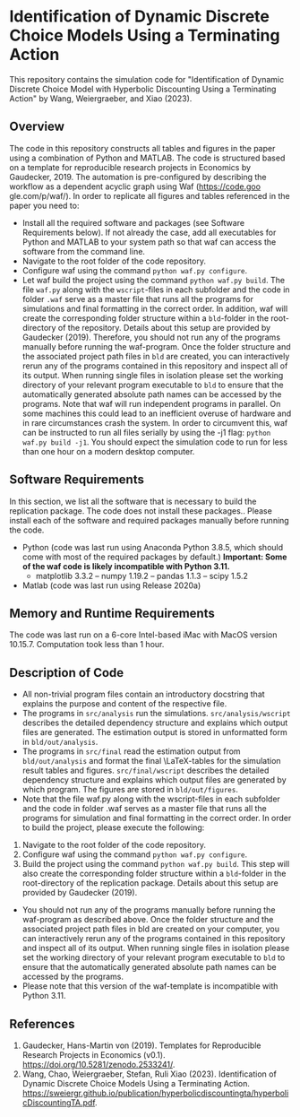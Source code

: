 # Identification of Dynamic Discrete Choice Models Using a Terminating Action
This repository contains the simulation code for "Identification of Dynamic Discrete Choice Model with Hyperbolic Discounting Using a Terminating Action" by Wang, Weiergraeber, and Xiao (2023).


## Overview
The code in this repository constructs all tables and figures in the paper using a combination of Python and MATLAB. The code is structured based on a template for reproducible research projects in Economics by Gaudecker, 2019. The automation is pre-configured by describing the workflow as a dependent acyclic graph using Waf (https://code.goo gle.com/p/waf/). In order to replicate all figures and tables referenced in the paper you need to:
- Install all the required software and packages (see Software Requirements below). If not already the case, add all executables for Python and MATLAB to your system path so that waf can access the software from the command line.
- Navigate to the root folder of the code repository.
- Configure waf using the command ```python waf.py configure```.
- Let waf build the project using the command ```python waf.py build```. The file ```waf.py``` along with the ```wscript```-files in each subfolder and the code in folder ```.waf``` serve as a master file that runs all the programs for simulations and final formatting in the correct order. In addition, waf will create the corresponding folder structure within a ```bld```-folder in the root-directory of the repository. Details about this setup are provided by Gaudecker (2019). Therefore, you should not run any of the programs manually before running the waf-program. Once the folder structure and the associated project path files in ```bld``` are created, you can interactively rerun any of the programs contained in this repository and inspect all of its output. When running single files in isolation please set the working directory of your relevant program executable to ```bld``` to ensure that the automatically generated absolute path names can be accessed by the programs.
Note that waf will run independent programs in parallel. On some machines this could lead to an inefficient overuse of hardware and in rare circumstances crash the system. In order to circumvent this, waf can be instructed to run all files serially by using the -j1 flag: ```python waf.py build -j1```.
You should expect the simulation code to run for less than one hour on a modern desktop computer.

## Software Requirements
In this section, we list all the software that is necessary to build the replication package. The code does not install these packages.. Please install each of the software and required packages manually before running the code.

- Python (code was last run using Anaconda Python 3.8.5, which should come with most of the required packages by default.) **Important: Some of the waf code is likely incompatible with Python 3.11.**
  - matplotlib 3.3.2
  – numpy 1.19.2
  – pandas 1.1.3
  – scipy 1.5.2
- Matlab (code was last run using Release 2020a)

## Memory and Runtime Requirements
The code was last run on a 6-core Intel-based iMac with
MacOS version 10.15.7. Computation took less than 1 hour. 

## Description of Code
- All non-trivial program files contain an introductory docstring that explains the purpose and content of the respective file.
- The programs in ```src/analysis``` run the simulations. ```src/analysis/wscript``` describes the detailed dependency structure and explains which output files are generated. The estimation output is stored in unformatted form in ```bld/out/analysis```.
- The programs in ```src/final``` read the estimation output from ```bld/out/analysis``` and format the final \LaTeX-tables for the simulation result tables and figures. ```src/final/wscript``` describes the detailed dependency structure and explains which output files are generated by which program. The figures are stored in ```bld/out/figures```.
- Note that the file waf.py along with the wscript-files in each subfolder and the code in folder .waf serves as a master file that runs all the programs for simulation and final formatting in the correct order. In order to build the project, please execute the following:
1. Navigate to the root folder of the code repository.
2. Configure waf using the command ```python waf.py configure```.
3. Build the project using the command ```python waf.py build```. This
step will also create the corresponding folder structure within a ```bld```-folder in the root-directory of the replication package. Details about this setup are provided by Gaudecker (2019).
- You should not run any of the programs manually before running the waf-program as described above. Once the folder structure and the associated project path files in bld are created on your computer, you can interactively rerun any of the programs contained in this repository and inspect all of its output. When running single files in isolation please set the working directory of your relevant program executable to ```bld``` to ensure that the automatically generated absolute path names can be accessed by the programs.
- Please note that this version of the waf-template is incompatible with Python 3.11.

## References
1. Gaudecker, Hans-Martin von (2019). Templates for Reproducible Research
Projects in Economics (v0.1). https://doi.org/10.5281/zenodo.2533241/.
1. Wang, Chao, Weiergraeber, Stefan, Ruli Xiao (2023). Identification of Dynamic Discrete Choice Models Using a Terminating Action. https://sweiergr.github.io/publication/hyperbolicdiscountingta/hyperbolicDiscountingTA.pdf.